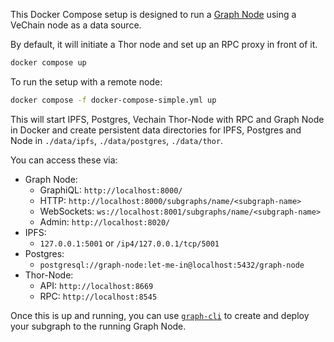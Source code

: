 This Docker Compose setup is designed to run a [Graph Node](https://github.com/graphprotocol/graph-node/tree/master/docker) using a VeChain node as a data source.

By default, it will initiate a Thor node and set up an RPC proxy in front of it.

```sh
docker compose up
```

To run the setup with a remote node:

```sh
docker compose -f docker-compose-simple.yml up 
```

This will start IPFS, Postgres, Vechain Thor-Node with RPC and Graph Node in Docker and create persistent
data directories for IPFS, Postgres and Node in `./data/ipfs`, `./data/postgres`, `./data/thor`.

You can access these via:

- Graph Node:
  - GraphiQL: `http://localhost:8000/`
  - HTTP: `http://localhost:8000/subgraphs/name/<subgraph-name>`
  - WebSockets: `ws://localhost:8001/subgraphs/name/<subgraph-name>`
  - Admin: `http://localhost:8020/`
- IPFS:
  - `127.0.0.1:5001` or `/ip4/127.0.0.1/tcp/5001`
- Postgres:
  - `postgresql://graph-node:let-me-in@localhost:5432/graph-node`
- Thor-Node:
  - API: `http://localhost:8669`
  - RPC: `http://localhost:8545`

Once this is up and running, you can use [`graph-cli`](https://github.com/graphprotocol/graph-tooling/tree/main/packages/cli) to create and deploy your subgraph to the running Graph Node.
  